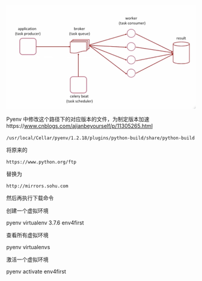 ![](./img/WX20200614-104010@2x.png)



Pyenv 中修改这个路径下的对应版本的文件，为制定版本加速https://www.cnblogs.com/ajianbeyourself/p/11305265.html

`/usr/local/Cellar/pyenv/1.2.18/plugins/python-build/share/python-build`

将原来的

```
https://www.python.org/ftp
```

替换为

```
http://mirrors.sohu.com
```

然后再执行下载命令

创建一个虚拟环境

pyenv virtualenv 3.7.6 env4first

查看所有虚拟环境

pyenv virtualenvs

激活一个虚拟环境

pyenv activate env4first